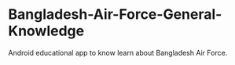 # Bangladesh-Air-Force-General-Knowledge
Android educational app to know learn about Bangladesh Air Force. 
